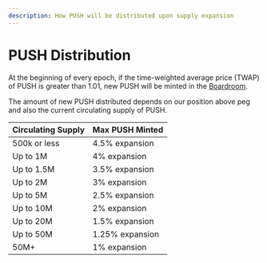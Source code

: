 ```yaml
---
description: How PUSH will be distributed upon supply expansion
---
```


# PUSH Distribution

At the beginning of every epoch, if the time-weighted average price (TWAP) of PUSH is greater than 1.01, new PUSH will be minted in the [Boardroom](boardroom.md).

The amount of new PUSH distributed depends on our position above peg and also the current circulating supply of PUSH.

| Circulating Supply | Max PUSH Minted |
| ------------------ | --------------- |
| 500k or less       | 4.5% expansion  |
| Up to 1M           | 4% expansion    |
| Up to 1.5M         | 3.5% expansion  |
| Up to 2M           | 3% expansion    |
| Up to 5M           | 2.5% expansion  |
| Up to 10M          | 2% expansion    |
| Up to 20M          | 1.5% expansion  |
| Up to 50M          | 1.25% expansion |
| 50M+               | 1% expansion    |
